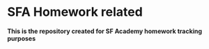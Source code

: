 # SFA Homework related 
**This is the repository created for SF Academy homework tracking purposes**
